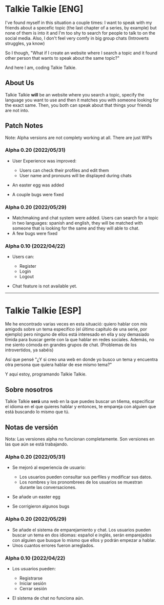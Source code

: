# Talkie Talkie [ENG]

I've found myself in this situation a couple times: I want to speak with my friends about a specefic topic (the last chapter of a series, by example) but none of them is into it and I'm too shy to search for people to talk to on the social media. Also, I don't feel very comfy in big group chats (Introverts struggles, ya know)

So I though, "What if I create an website where I search a topic and it found other person that wants to speak about the same topic?"

And here I am, coding Talkie Talkie.

## About Us
Talkie Talkie **will** be an website where you search a topic, specify the language you want to use and then it matches you with someone looking for the exact same. Then, you both can speak about that things your friends are not into.

## Patch Notes
Note: Alpha versions are not complety working at all. There are just WIPs


### Alpha 0.20 (2022/05/31)
- User Experience was improved:
  - Users can check their profiles and edit them
  - User name and pronouns will be displayed during chats
  
- An easter egg was added
- A couple bugs were fixed

### Alpha 0.20 (2022/05/29)
- Matchmaking and chat system were added. Users can search for a topic in two languages: spanish and english, they will be matched with someone that is looking for the same and they will able to chat.
- A few bugs were fixed

### Alpha 0.10 (2022/04/22)
- Users can:
  - Register
  - Login
  - Logout
 
 - Chat feature is not available yet.
 ___
# Talkie Talkie [ESP]
Me he encontrado varias veces en esta situació: quiero hablar con mis amigods sobre un tema específico (el último capítulo de una serie, por ejemplo) pero ninguno de ellos está interesado en ella y soy demasiado tímida para buscar gente con la que hablar en redes sociales. Además, no me siento cómoda en grandes grupos de chat. (Problemas de los introvertidos, ya sabéis)

Así que pensé "¿Y si creo una web en donde yo busco un tema y encuentra otra persona que quiera hablar de ese mismo tema?"

Y aquí estoy, programando Talkie Talkie.

## Sobre nosotros
Talkie Talkie **será** una web en la que puedes buscar un t4ema, especificar el idioma en el que quieres hablar y entonces, te empareja con alguien que está buscando lo mismo que tú.

## Notas de versión
Nota: Las versiones alpha no funcionan completamente. Son versiones en las que aún se está trabajando.

### Alpha 0.20 (2022/05/31)
- Se mejoró al experiencia de usuario:
  - Los usuarios pueden consultar sus perfiles y modificar sus datos.
  - Los nombres y los pronombrees de los usuarios se muestran durante las conversaciones.
  
- Se añade un easter egg
- Se corrigieron algunos bugs

### Alpha 0.20 (2022/05/29)
- Se añade el sistema de emparejamiento y chat. Los usuarios pueden buscar un tema en dos idiomas: español e inglés, serán emparejados con alguien que busque lo mismo que ellos y podrán empezar a hablar.
- Unos cuantos errores fueron arreglados.

### Alpha 0.10 (2022/04/22)
- Los usuarios pueden:
  - Registrarse
  - Iniciar sesión
  - Cerrar sesión
 
 - El sistema de chat no funciona aún.





